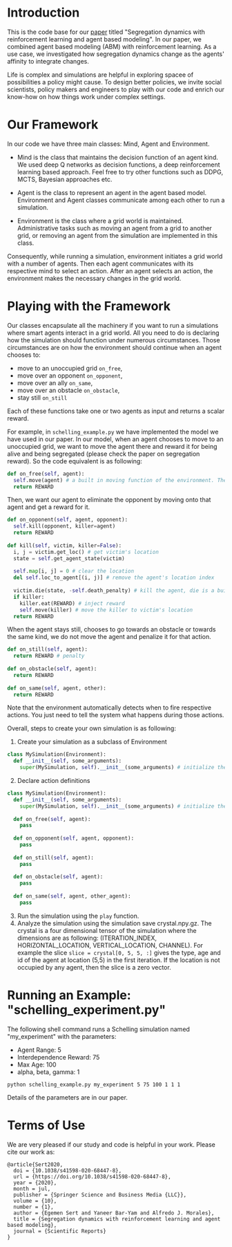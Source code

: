 # Introduction

This is the code base for our [paper](https://www.nature.com/articles/s41598-020-68447-8) 
titled "Segregation dynamics with reinforcement learning and agent based modeling". 
In our paper, we combined agent based modeling (ABM) with reinforcement learning. As a use case, we investigated how segregation dynamics change as the agents' affinity
to integrate changes. 

Life is complex and simulations are helpful in exploring spacee of possibilities a policy might cause. To design better policies, 
we invite social scientists, policy makers and engineers to play with our code and enrich our know-how on how things work under
complex settings.

# Our Framework

In our code we have three main classes: Mind, Agent and Environment. 
- Mind is the class that maintains the decision function of an agent kind. We used deep Q networks as decision functions, 
  a deep reinforcement learning based approach. Feel free to try other functions such as DDPG, 
  MCTS, Bayesian approaches etc.
  
- Agent is the class to represent an agent in the agent based model. Environment and Agent classes
  communicate among each other to run a simulation.
  
- Environment is the class where a grid world is maintained. Administrative tasks such as moving an agent from 
  a grid to another grid, or removing an agent from the simulation are implemented in this class.
  
Consequently, while running a simulation, environment initiates a grid world with a number of agents. Then each agent communicates with
its respective mind to select an action. After an agent selects an action, the environment makes the necessary changes in the grid world.

# Playing with the Framework

Our classes encapsulate all the machinery if you want to run a simulations where smart agents interact in a grid world. All you need to do is
declaring how the simulation should function under numerous circumstances. Those circumstances are on how the environment should continue when
an agent chooses to:
- move to an unoccupied grid `on_free`,  
- move over an opponent `on_opponent`, 
- move over an ally `on_same`,
- move over an obstacle `on_obstacle`,
- stay still `on_still`

Each of these functions take one or two agents as input and returns a scalar reward.

For example, in `schelling_example.py` we have implemented the model we have used in our paper. 
In our model, when an agent chooses to move to an unoccupied grid, we want to move the agent there and reward it for 
being alive and being segregated (please check the paper on segregation reward). So the code equivalent is as following:
```python
def on_free(self, agent):
  self.move(agent) # a built in moving function of the environment. The environment moves the agent to a location based on the agent's decision.
  return REWARD
```

Then, we want our agent to eliminate the opponent by moving onto that agent and get a reward for it.
```python
def on_opponent(self, agent, opponent):
  self.kill(opponent, killer=agent)
  return REWARD
  
def kill(self, victim, killer=False):
  i, j = victim.get_loc() # get victim's location
  state = self.get_agent_state(victim)
        
  self.map[i, j] = 0 # clear the location
  del self.loc_to_agent[(i, j)] # remove the agent's location index
        
  victim.die(state, -self.death_penalty) # kill the agent, die is a built-in method of the Agent class
  if killer:
    killer.eat(REWARD) # inject reward
    self.move(killer) # move the killer to victim's location
  return REWARD
```

When the agent stays still, chooses to go towards an obstacle or towards the same kind, we do not move the agent and penalize
it for that action.
```python
def on_still(self, agent):
  return REWARD # penalty
  
def on_obstacle(self, agent):
  return REWARD
  
def on_same(self, agent, other):
  return REWARD
```

Note that the environment automatically detects when to fire respective actions. You just need to tell the system what happens during those actions.

Overall, steps to create your own simulation is as following:
1. Create your simulation as a subclass of Environment
```python
class MySimulation(Environment):
  def __init__(self, some_arguments):
    super(MySimulation, self).__init__(some_arguments) # initialize the parent class
  ```
2. Declare action definitions
```python
class MySimulation(Environment):
  def __init__(self, some_arguments):
    super(MySimulation, self).__init__(some_arguments) # initialize the parent class
    
  def on_free(self, agent):
    pass
    
  def on_opponent(self, agent, opponent):
    pass
    
  def on_still(self, agent):
    pass
    
  def on_obstacle(self, agent):
    pass
   
  def on_same(self, agent, other_agent):
    pass
  ```
3. Run the simulation using the ```play``` function.
4. Analyze the simulation using the simulation save crystal.npy.gz. The crystal is a four dimensional tensor of the simulation where the
dimensions are as following: (ITERATION_INDEX, HORIZONTAL_LOCATION, VERTICAL_LOCATION, CHANNEL). For example the slice
```slice = crystal[0, 5, 5, :]``` gives the type, age and id of the agent at location (5,5) in the first iteration. If the location is not
occupied by any agent, then the slice is a zero vector.

# Running an Example: "schelling_experiment.py"
The following shell command runs a Schelling simulation named "my_experiment" with the parameters:
- Agent Range: 5
- Interdependence Reward: 75
- Max Age: 100
- alpha, beta, gamma: 1 

```python schelling_example.py my_experiment 5 75 100 1 1 1```

Details of the parameters are in our paper.

# Terms of Use

We are very pleased if our study and code is helpful in your work. Please cite our work as:
```
@article{Sert2020,
  doi = {10.1038/s41598-020-68447-8},
  url = {https://doi.org/10.1038/s41598-020-68447-8},
  year = {2020},
  month = jul,
  publisher = {Springer Science and Business Media {LLC}},
  volume = {10},
  number = {1},
  author = {Egemen Sert and Yaneer Bar-Yam and Alfredo J. Morales},
  title = {Segregation dynamics with reinforcement learning and agent based modeling},
  journal = {Scientific Reports}
}
```
